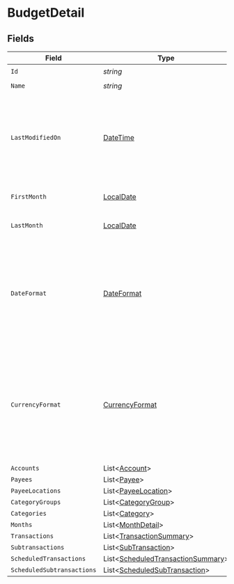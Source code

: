 # BudgetDetail


## Fields

| Field                                                                                                                      | Type                                                                                                                       | Required                                                                                                                   | Description                                                                                                                |
| -------------------------------------------------------------------------------------------------------------------------- | -------------------------------------------------------------------------------------------------------------------------- | -------------------------------------------------------------------------------------------------------------------------- | -------------------------------------------------------------------------------------------------------------------------- |
| `Id`                                                                                                                       | *string*                                                                                                                   | :heavy_check_mark:                                                                                                         | N/A                                                                                                                        |
| `Name`                                                                                                                     | *string*                                                                                                                   | :heavy_check_mark:                                                                                                         | N/A                                                                                                                        |
| `LastModifiedOn`                                                                                                           | [DateTime](https://learn.microsoft.com/en-us/dotnet/api/system.datetime?view=net-5.0)                                      | :heavy_minus_sign:                                                                                                         | The last time any changes were made to the budget from either a web or mobile client                                       |
| `FirstMonth`                                                                                                               | [LocalDate](https://nodatime.org/3.1.x/api/NodaTime.LocalDate.html)                                                        | :heavy_minus_sign:                                                                                                         | The earliest budget month                                                                                                  |
| `LastMonth`                                                                                                                | [LocalDate](https://nodatime.org/3.1.x/api/NodaTime.LocalDate.html)                                                        | :heavy_minus_sign:                                                                                                         | The latest budget month                                                                                                    |
| `DateFormat`                                                                                                               | [DateFormat](../../Models/Components/DateFormat.md)                                                                        | :heavy_minus_sign:                                                                                                         | The date format setting for the budget.  In some cases the format will not be available and will be specified as null.     |
| `CurrencyFormat`                                                                                                           | [CurrencyFormat](../../Models/Components/CurrencyFormat.md)                                                                | :heavy_minus_sign:                                                                                                         | The currency format setting for the budget.  In some cases the format will not be available and will be specified as null. |
| `Accounts`                                                                                                                 | List<[Account](../../Models/Components/Account.md)>                                                                        | :heavy_minus_sign:                                                                                                         | N/A                                                                                                                        |
| `Payees`                                                                                                                   | List<[Payee](../../Models/Components/Payee.md)>                                                                            | :heavy_minus_sign:                                                                                                         | N/A                                                                                                                        |
| `PayeeLocations`                                                                                                           | List<[PayeeLocation](../../Models/Components/PayeeLocation.md)>                                                            | :heavy_minus_sign:                                                                                                         | N/A                                                                                                                        |
| `CategoryGroups`                                                                                                           | List<[CategoryGroup](../../Models/Components/CategoryGroup.md)>                                                            | :heavy_minus_sign:                                                                                                         | N/A                                                                                                                        |
| `Categories`                                                                                                               | List<[Category](../../Models/Components/Category.md)>                                                                      | :heavy_minus_sign:                                                                                                         | N/A                                                                                                                        |
| `Months`                                                                                                                   | List<[MonthDetail](../../Models/Components/MonthDetail.md)>                                                                | :heavy_minus_sign:                                                                                                         | N/A                                                                                                                        |
| `Transactions`                                                                                                             | List<[TransactionSummary](../../Models/Components/TransactionSummary.md)>                                                  | :heavy_minus_sign:                                                                                                         | N/A                                                                                                                        |
| `Subtransactions`                                                                                                          | List<[SubTransaction](../../Models/Components/SubTransaction.md)>                                                          | :heavy_minus_sign:                                                                                                         | N/A                                                                                                                        |
| `ScheduledTransactions`                                                                                                    | List<[ScheduledTransactionSummary](../../Models/Components/ScheduledTransactionSummary.md)>                                | :heavy_minus_sign:                                                                                                         | N/A                                                                                                                        |
| `ScheduledSubtransactions`                                                                                                 | List<[ScheduledSubTransaction](../../Models/Components/ScheduledSubTransaction.md)>                                        | :heavy_minus_sign:                                                                                                         | N/A                                                                                                                        |